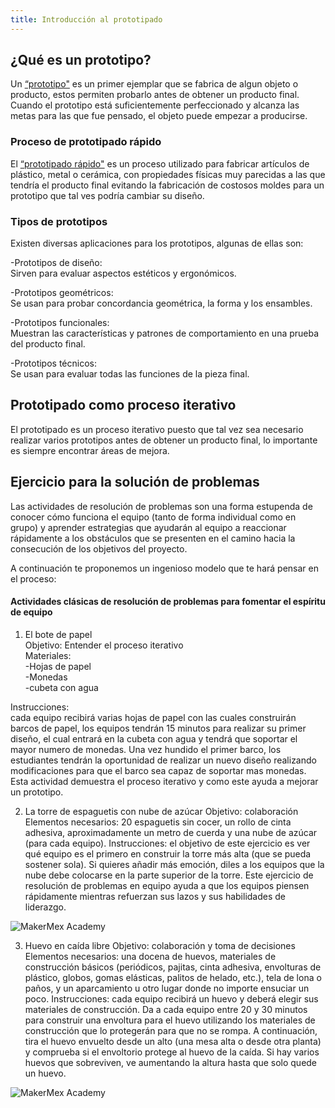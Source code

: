 ```yaml
---
title: Introducción al prototipado
---
```


## ¿Qué es un prototipo?
Un  [“prototipo"](https://es.wikipedia.org/wiki/Prototipo) es un primer ejemplar que se fabrica de algun objeto o producto, estos permiten probarlo antes de obtener un producto final.
Cuando el prototipo está suficientemente perfeccionado y alcanza las metas para las que fue pensado, el objeto puede empezar a producirse.<br/>

### Proceso de prototipado rápido

El [“prototipado rápido"](https://es.wikipedia.org/wiki/Prototipado_r%C3%A1pido) es un proceso utilizado para fabricar artículos de plástico, metal o cerámica, con propiedades físicas muy parecidas a las que tendría el producto final evitando la fabricación de costosos moldes para un prototipo que tal ves podría cambiar su diseño.

### Tipos de prototipos
Existen diversas aplicaciones para los prototipos, algunas de ellas son:

-Prototipos de diseño:<br/>
Sirven para evaluar aspectos estéticos y ergonómicos.

-Prototipos geométricos:<br/>
Se usan para probar concordancia geométrica, la forma y los ensambles.

-Prototipos funcionales:<br/>
Muestran las características y patrones de comportamiento en una prueba del producto final.

-Prototipos técnicos:<br/>
Se usan para evaluar todas las funciones de la pieza final.

## Prototipado como proceso iterativo 
El prototipado es un proceso iterativo puesto que tal vez sea necesario realizar varios prototipos antes de obtener un producto final, lo importante es siempre encontrar áreas de mejora.

## Ejercicio para la solución de problemas

Las actividades de resolución de problemas son una forma estupenda de conocer cómo funciona el equipo (tanto de forma individual como en grupo) y aprender estrategias que ayudarán al equipo a reaccionar rápidamente a los obstáculos que se presenten en el camino hacia la consecución de los objetivos del proyecto. 

A continuación te proponemos un ingenioso modelo que te hará pensar en el proceso:

#### Actividades clásicas de resolución de problemas para fomentar el espíritu de equipo

1. El bote de papel <br/>
Objetivo: Entender el proceso iterativo<br/>
Materiales:<br/>
-Hojas de papel<br/>
-Monedas<br/>
-cubeta con agua <br/>

Instrucciones:<br/>
cada equipo recibirá varias hojas de papel con las cuales construirán barcos de papel, los equipos tendrán 15 minutos para realizar su primer diseño, el cual entrará en la cubeta con agua y tendrá que soportar el mayor numero de monedas.
Una vez hundido el primer barco, los estudiantes tendrán la oportunidad de realizar un nuevo diseño realizando modificaciones para que el barco sea capaz de soportar mas monedas.
Esta actividad demuestra el proceso iterativo y como este ayuda a mejorar un prototipo.
 
2. La torre de espaguetis con nube de azúcar 
Objetivo: colaboración
Elementos necesarios: 20 espaguetis sin cocer, un rollo de cinta adhesiva, aproximadamente un metro de cuerda y una nube de azúcar (para cada equipo). 
Instrucciones: el objetivo de este ejercicio es ver qué equipo es el primero en construir la torre más alta (que se pueda sostener sola). Si quieres añadir más emoción, diles a los equipos que la nube debe colocarse en la parte superior de la torre. Este ejercicio de resolución de problemas en equipo ayuda a que los equipos piensen rápidamente mientras refuerzan sus lazos y sus habilidades de liderazgo.  

![MakerMex Academy]({{site.baseurl}}/img/torres.jpg)
 
3. Huevo en caída libre 
Objetivo: colaboración y toma de decisiones
Elementos necesarios: una docena de huevos, materiales de construcción básicos (periódicos, pajitas, cinta adhesiva, envolturas de plástico, globos, gomas elásticas, palitos de helado, etc.), tela de lona o paños, y un aparcamiento u otro lugar donde no importe ensuciar un poco.
Instrucciones: cada equipo recibirá un huevo y deberá elegir sus materiales de construcción. Da a cada equipo entre 20 y 30 minutos para construir una envoltura para el huevo utilizando los materiales de construcción que lo protegerán para que no se rompa. A continuación, tira el huevo envuelto desde un alto (una mesa alta o desde otra planta) y comprueba si el envoltorio protege al huevo de la caída. Si hay varios huevos que sobreviven, ve aumentando la altura hasta que solo quede un huevo.  

![MakerMex Academy]({{site.baseurl}}/img/huevo.jpg)
